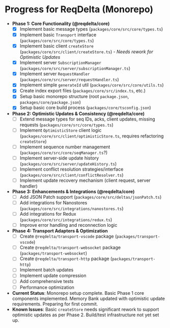 # Progress for ReqDelta (Monorepo)

*   **Phase 1: Core Functionality (@reqdelta/core)**
    *   [X] Implement basic message types (`packages/core/src/core/types.ts`)
    *   [X] Implement basic `Transport` interface (`packages/core/src/core/types.ts`)
    *   [X] Implement basic client `createStore` (`packages/core/src/client/createStore.ts`) - *Needs rework for Optimistic Updates*
    *   [X] Implement server `SubscriptionManager` (`packages/core/src/server/subscriptionManager.ts`)
    *   [X] Implement server `RequestHandler` (`packages/core/src/server/requestHandler.ts`)
    *   [X] Implement simple `generateId` util (`packages/core/src/core/utils.ts`)
    *   [X] Create index export files (`packages/core/src/index.ts`, etc.)
    *   [X] Setup basic monorepo structure (root `package.json`, `packages/core/package.json`)
    *   [X] Setup basic core build process (`packages/core/tsconfig.json`)
*   **Phase 2: Optimistic Updates & Consistency (@reqdelta/core)**
    *   [ ] Extend message types for seq IDs, acks, client updates, missing requests (`packages/core/src/core/types.ts`)
    *   [ ] Implement `OptimisticStore` client logic (`packages/core/src/client/optimisticStore.ts`, requires refactoring `createStore`)
    *   [ ] Implement sequence number management (`packages/core/src/core/seqManager.ts`?)
    *   [ ] Implement server-side update history (`packages/core/src/server/updateHistory.ts`)
    *   [ ] Implement conflict resolution strategies/interface (`packages/core/src/client/conflictResolver.ts`)
    *   [ ] Implement update recovery mechanism (client request, server handler)
*   **Phase 3: Enhancements & Integrations (@reqdelta/core)**
    *   [ ] Add JSON Patch support (`packages/core/src/deltas/jsonPatch.ts`)
    *   [ ] Add integrations for Nanostores (`packages/core/src/integrations/nanostores.ts`)
    *   [ ] Add integrations for Redux (`packages/core/src/integrations/redux.ts`)
    *   [ ] Improve error handling and reconnection logic
*   **Phase 4: Transport Adapters & Optimization**
    *   [ ] Create `@reqdelta/transport-vscode` package (`packages/transport-vscode`)
    *   [ ] Create `@reqdelta/transport-websocket` package (`packages/transport-websocket`)
    *   [ ] Create `@reqdelta/transport-http` package (`packages/transport-http`)
    *   [ ] Implement batch updates
    *   [ ] Implement update compression
    *   [ ] Add comprehensive tests
    *   [ ] Performance optimization

*   **Current Status**: Monorepo setup complete. Basic Phase 1 core components implemented. Memory Bank updated with optimistic update requirements. Preparing for first commit.
*   **Known Issues**: Basic `createStore` needs significant rework to support optimistic updates as per Phase 2. Build/test infrastructure not yet set up.
